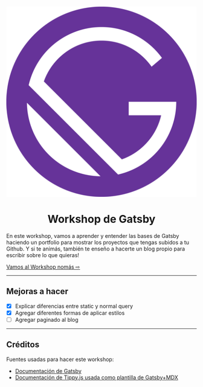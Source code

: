 ![Logo de Gatsby](/src/images/gatsby-icon.png)
<h1 align="center">
  Workshop de Gatsby
</h1>

En este workshop, vamos a aprender y entender las bases de Gatsby haciendo un
portfolio para mostrar los proyectos que tengas subidos a tu Github. Y si te
animás, también te enseño a hacerte un blog propio para escribir sobre lo que
quieras!

[Vamos al Workshop nomás ⇨](https://gatsby-workshop.netlify.com/)

---

## Mejoras a hacer

- [X] Explicar diferencias entre static y normal query
- [X] Agregar diferentes formas de aplicar estilos
- [ ] Agregar paginado al blog

---

## Créditos

Fuentes usadas para hacer este workshop:

- [Documentación de Gatsby](https://www.gatsbyjs.org)
- [Documentación de Tippy.js usada como plantilla de Gatsby+MDX](https://github.com/atomiks/tippyjs/tree/master/website)
